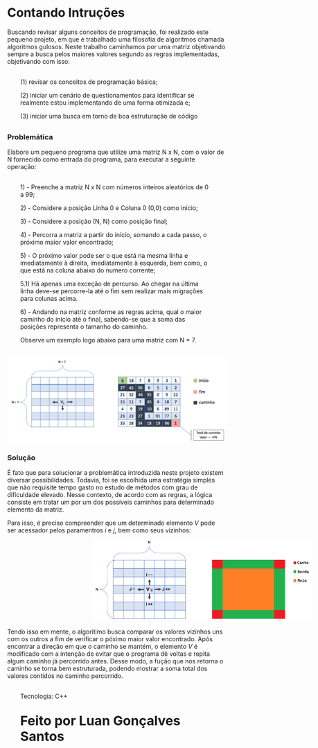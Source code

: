 # <b>Contando Intruções</b>
	
<p style="text-aling: center; ">Buscando revisar alguns conceitos de programação, foi realizado este pequeno projeto, em que é trabalhado uma filosofia de algoritmos chamada algoritmos gulosos. Neste trabalho caminhamos por uma matriz objetivando sempre a busca pelos maiores valores segundo as regras implementadas, objetivando com isso:</p>

<div style="margin: 30px 30px 30px 30px;"><p>(1) revisar os conceitos de programação básica;</p><p>(2) iniciar um cenário de questionamentos para identificar se realmente estou implementando de uma forma otimizada e; </p><p>(3) iniciar uma busca em torno de boa estruturação de código</p></div>

<h3>Problemática</h3>
<p>Elabore um pequeno programa que utilize uma matriz N x N, com o valor de N fornecido como entrada do programa, para executar a seguinte operação:</p>

<div style="margin: 30px 30px 30px 30px;"><p>1) - Preenche a matriz N x N com números inteiros aleatórios de 0 a 99;</p>
<p>2) - Considere a posição Linha 0 e Coluna 0 (0,0) como início;</p>
<p>3) - Considere a posição (N, N) como posição final;</p>
<p>4) - Percorra a matriz a partir do início, somando a cada passo, o próximo maior valor encontrado;</p>
<p>5) - O próximo valor pode ser o que está na mesma linha e imediatamente à direita, imediatamente à esquerda, bem como, o que está na coluna abaixo do numero corrente;</p>
<p>5.1) Há apenas uma exceção de percurso. Ao chegar na última linha deve-se percorre-la até o fim sem realizar mais migrações para colunas acima.</p>
<p>6) - Andando na matriz conforme as regras acima, qual o maior caminho do início até o final, sabendo-se que a soma das posições representa o tamanho do caminho.</p
<p>Observe um exemplo logo abaixo para uma matriz com N = 7.</p></div>

<img src="img/Exemplo.png"/>

<h3>Solução</h3>

<p>É fato que para solucionar a problemática introduzida neste projeto existem diversar possibilidades. Todavia, foi se escolhida uma estratégia simples que não requisite tempo gasto no estudo de métodos com grau de dificuldade elevado. Nesse contexto, de acordo com as regras, a lógica consiste em tratar um por um dos possíveis caminhos para determinado elemento da matriz.</p> 

<p>Para isso, é preciso compreender que um determinado elemento <i>V</i> pode ser acessador pelos paramentros <i>i</i> e <i>j</i>, bem como seus vizinhos:</p>

<img src="img/Exemplo2.png" style="margin-left: 200px;">

<p>Tendo isso em mente, o algoritimo busca comparar os valores vizinhos uns com os outros a fim de verificar o póximo maior valor encontrado. Após encontrar a direção em que o caminho se mantém, o elemento <i>V</i> é modificado com a intenção de evitar que o programa dê voltas e repita algum caminho já percorrido antes. Desse modo, a fução que nos retorna o caminho se torna bem estruturada, podendo mostrar a soma total dos valores contidos no caminho percorrido.</p>

<div style="margin: 30px 30px 30px 30px;"><p>Tecnologia: C++</p></div>
 
<div style="margin: 30px 30px 30px 30px; font-size: 30px;"><p><b>Feito por Luan Gonçalves Santos</p><b></div>

